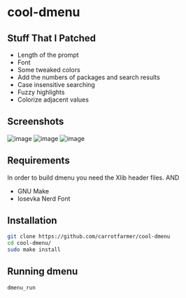 # cool-dmenu

## Stuff That I Patched
- Length of the prompt
- Font
- Some tweaked colors
- Add the numbers of packages and search results
- Case insensitive searching
- Fuzzy highlights
- Colorize adjacent values

## Screenshots
![image](https://user-images.githubusercontent.com/66675022/120111020-c97e9e00-c18d-11eb-9fc1-d6b623013a59.png)
![image](https://user-images.githubusercontent.com/66675022/120111030-d8655080-c18d-11eb-931b-37fd05163b7b.png)
![image](https://user-images.githubusercontent.com/66675022/120111073-0d71a300-c18e-11eb-9a7d-8fe378b3d95c.png)

Requirements
------------
In order to build dmenu you need the Xlib header files. AND
- GNU Make
- Iosevka Nerd Font

Installation
------------
```bash
git clone https://github.com/carrotfarmer/cool-dmenu
cd cool-dmenu/
sudo make install
```

Running dmenu
-------------
```
dmenu_run
```
